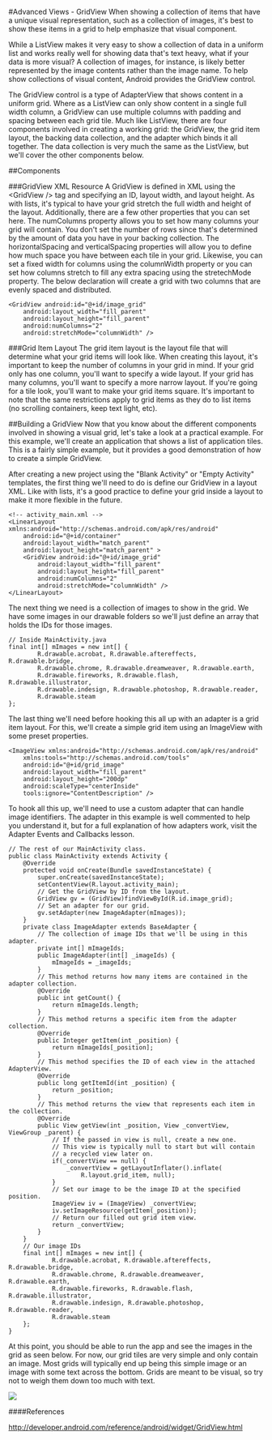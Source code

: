 #Advanced Views - GridView
When showing a collection of items that have a unique visual representation, such as a collection of images, it's best to show these items in a grid to help emphasize that visual component.

While a ListView makes it very easy to show a collection of data in a uniform list and works really well for showing data that's text heavy, what if your data is more visual? A collection of images, for instance, is likely better represented by the image contents rather than the image name. To help show collections of visual content, Android provides the GridView control.

The GridView control is a type of AdapterView that shows content in a uniform grid. Where as a ListView can only show content in a single full width column, a GridView can use multiple columns with padding and spacing between each grid tile. Much like ListView, there are four components involved in creating a working grid: the GridView, the grid item layout, the backing data collection, and the adapter which binds it all together. The data collection is very much the same as the ListView, but we'll cover the other components below.

##Components

###GridView XML Resource
A GridView is defined in XML using the &lt;GridView /&gt; tag and specifying an ID, layout width, and layout height. As with lists, it's typical to have your grid stretch the full width and height of the layout. Additionally, there are a few other properties that you can set here. The numColumns property allows you to set how many columns your grid will contain. You don't set the number of rows since that's determined by the amount of data you have in your backing collection. The horizontalSpacing and verticalSpacing properties will allow you to define how much space you have between each tile in your grid. Likewise, you can set a fixed width for columns using the columnWidth property or you can set how columns stretch to fill any extra spacing using the stretechMode property. The below declaration will create a grid with two columns that are evenly spaced and distributed.

```
<GridView android:id="@+id/image_grid"
    android:layout_width="fill_parent"
    android:layout_height="fill_parent"
    android:numColumns="2"
    android:stretchMode="columnWidth" />
```

###Grid Item Layout
The grid item layout is the layout file that will determine what your grid items will look like. When creating this layout, it's important to keep the number of columns in your grid in mind. If your grid only has one column, you'll want to specify a wide layout. If your grid has many columns, you'll want to specify a more narrow layout. If you're going for a tile look, you'll want to make your grid items square. It's important to note that the same restrictions apply to grid items as they do to list items (no scrolling containers, keep text light, etc).

##Building a GridView
Now that you know about the different components involved in showing a visual grid, let's take a look at a practical example. For this example, we'll create an application that shows a list of application tiles. This is a fairly simple example, but it provides a good demonstration of how to create a simple GridView.

After creating a new project using the "Blank Activity" or "Empty Activity" templates, the first thing we'll need to do is define our GridView in a layout XML. Like with lists, it's a good practice to define your grid inside a layout to make it more flexible in the future.

```
<!-- activity_main.xml -->
<LinearLayout xmlns:android="http://schemas.android.com/apk/res/android"
    android:id="@+id/container"
    android:layout_width="match_parent"
    android:layout_height="match_parent" >
    <GridView android:id="@+id/image_grid"
        android:layout_width="fill_parent"
        android:layout_height="fill_parent"
        android:numColumns="2"
        android:stretchMode="columnWidth" />
</LinearLayout>
```

The next thing we need is a collection of images to show in the grid. We have some images in our drawable folders so we'll just define an array that holds the IDs for those images.

```
// Inside MainActivity.java
final int[] mImages = new int[] {
		R.drawable.acrobat, R.drawable.aftereffects, R.drawable.bridge,
		R.drawable.chrome, R.drawable.dreamweaver, R.drawable.earth,
		R.drawable.fireworks, R.drawable.flash, R.drawable.illustrator,
		R.drawable.indesign, R.drawable.photoshop, R.drawable.reader,
		R.drawable.steam
};
```

The last thing we'll need before hooking this all up with an adapter is a grid item layout. For this, we'll create a simple grid item using an ImageView with some preset properties.

```
<ImageView xmlns:android="http://schemas.android.com/apk/res/android"
    xmlns:tools="http://schemas.android.com/tools"
    android:id="@+id/grid_image"
    android:layout_width="fill_parent"
    android:layout_height="200dp"
    android:scaleType="centerInside"
    tools:ignore="ContentDescription" />
```

To hook all this up, we'll need to use a custom adapter that can handle image identifiers. The adapter in this example is well commented to help you understand it, but for a full explanation of how adapters work, visit the Adapter Events and Callbacks lesson.

```
// The rest of our MainActivity class.
public class MainActivity extends Activity {
	@Override
	protected void onCreate(Bundle savedInstanceState) {
		super.onCreate(savedInstanceState);
		setContentView(R.layout.activity_main);
		// Get the GridView by ID from the layout.
		GridView gv = (GridView)findViewById(R.id.image_grid);
		// Set an adapter for our grid.
		gv.setAdapter(new ImageAdapter(mImages));
	}
	private class ImageAdapter extends BaseAdapter {
		// The collection of image IDs that we'll be using in this adapter.
		private int[] mImageIds;
		public ImageAdapter(int[] _imageIds) {
			mImageIds = _imageIds;
		}
		// This method returns how many items are contained in the adapter collection.
		@Override
		public int getCount() {
			return mImageIds.length;
		}
		// This method returns a specific item from the adapter collection.
		@Override
		public Integer getItem(int _position) {
			return mImageIds[_position];
		}
		// This method specifies the ID of each view in the attached AdapterView.
		@Override
		public long getItemId(int _position) {
			return _position;
		}
		// This method returns the view that represents each item in the collection.
		@Override
		public View getView(int _position, View _convertView, ViewGroup _parent) {
			// If the passed in view is null, create a new one.
			// This view is typically null to start but will contain
			// a recycled view later on.
			if(_convertView == null) {
				_convertView = getLayoutInflater().inflate(
					R.layout.grid_item, null);
			}
			// Set our image to be the image ID at the specified position.
			ImageView iv = (ImageView) _convertView;
			iv.setImageResource(getItem(_position));			
			// Return our filled out grid item view.
			return _convertView;
		}
	}
	// Our image IDs
	final int[] mImages = new int[] {
			R.drawable.acrobat, R.drawable.aftereffects, R.drawable.bridge,
			R.drawable.chrome, R.drawable.dreamweaver, R.drawable.earth,
			R.drawable.fireworks, R.drawable.flash, R.drawable.illustrator,
			R.drawable.indesign, R.drawable.photoshop, R.drawable.reader,
			R.drawable.steam
	};
}
```

At this point, you should be able to run the app and see the images in the grid as seen below. For now, our grid tiles are very simple and only contain an image. Most grids will typically end up being this simple image or an image with some text across the bottom. Grids are meant to be visual, so try not to weigh them down too much with text.

![](gridview.png)

####References

http://developer.android.com/reference/android/widget/GridView.html

